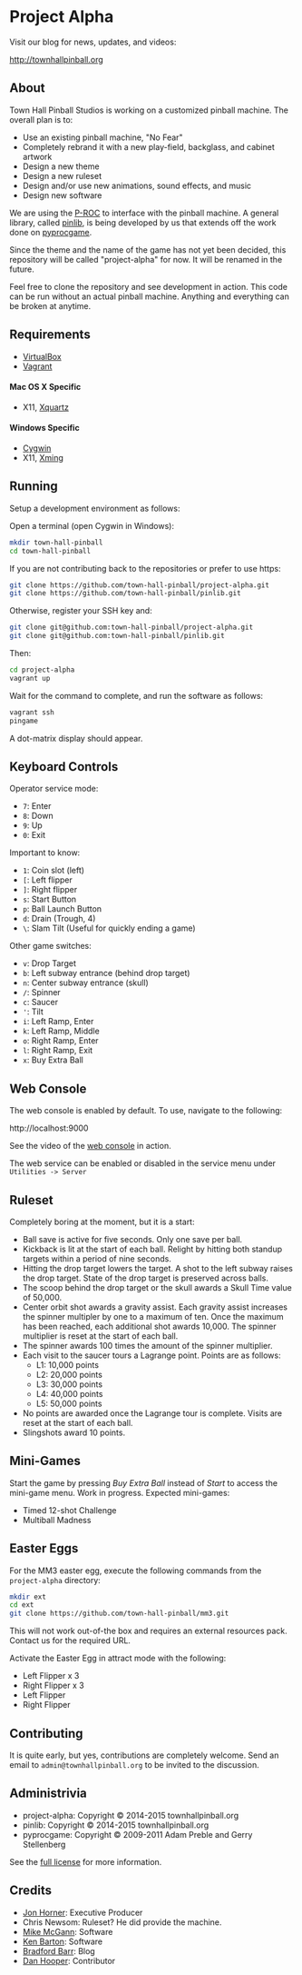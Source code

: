 # Project Alpha

Visit our blog for news, updates, and videos:

http://townhallpinball.org

## About

Town Hall Pinball Studios is working on a customized pinball machine. The
overall plan is to:

* Use an existing pinball machine, "No Fear"
* Completely rebrand it with a new play-field, backglass, and cabinet artwork
* Design a new theme
* Design a new ruleset
* Design and/or use new animations, sound effects, and music
* Design new software

We are using the [P-ROC](http://www.pinballcontrollers.com/index.php/products/p-roc)
to interface with the pinball machine. A general library, called
[pinlib](https://github.com/town-hall-pinball/pinlib), is being developed
by us that extends off the work done on
[pyprocgame](https://github.com/preble/pyprocgame).

Since the theme and the name of the game has not yet been decided,
this repository will be called "project-alpha" for now. It will be renamed
in the future.

Feel free to clone the repository and see development in action. This code
can be run without an actual pinball machine. Anything and everything can be
broken at anytime.

## Requirements

* [VirtualBox](https://www.virtualbox.org/)
* [Vagrant](https://www.vagrantup.com/)

#### Mac OS X Specific

* X11, [Xquartz](http://xquartz.macosforge.org/trac/wiki)

#### Windows Specific

* [Cygwin](https://www.cygwin.com)
* X11, [Xming](https://sourceforge.net/projects/xming/files/latest/download)

## Running

Setup a development environment as follows:

Open a terminal (open Cygwin in Windows):

```bash
mkdir town-hall-pinball
cd town-hall-pinball
```

If you are not contributing back to the repositories or prefer to use https:
```bash
git clone https://github.com/town-hall-pinball/project-alpha.git
git clone https://github.com/town-hall-pinball/pinlib.git
```

Otherwise, register your SSH key and:
```bash
git clone git@github.com:town-hall-pinball/project-alpha.git
git clone git@github.com:town-hall-pinball/pinlib.git
```

Then:
``` bash
cd project-alpha
vagrant up
```

Wait for the command to complete, and run the software as follows:

```bash
vagrant ssh
pingame
```

A dot-matrix display should appear.

## Keyboard Controls

Operator service mode:

* ``7``: Enter
* ``8``: Down
* ``9``: Up
* ``0``: Exit

Important to know:

* ``1``: Coin slot (left)
* ``[``: Left flipper
* ``]``: Right flipper
* ``s``: Start Button
* ``p``: Ball Launch Button
* ``d``: Drain (Trough, 4)
* ``\``: Slam Tilt (Useful for quickly ending a game)

Other game switches:

* ``v``: Drop Target
* ``b``: Left subway entrance (behind drop target)
* ``n``: Center subway entrance (skull)
* ``/``: Spinner
* ``c``: Saucer
* ``'``: Tilt
* ``i``: Left Ramp, Enter
* ``k``: Left Ramp, Middle
* ``o``: Right Ramp, Enter
* ``l``: Right Ramp, Exit
* ``x``: Buy Extra Ball

## Web Console

The web console is enabled by default. To use, navigate to the following:

http://localhost:9000

See the video of the
[web console](https://www.youtube.com/watch?v=--j8BTRcH3A)
in action.

The web service can be enabled or disabled in the service menu under
``Utilities -> Server``

## Ruleset

Completely boring at the moment, but it is a start:

* Ball save is active for five seconds. Only one save per ball.
* Kickback is lit at the start of each ball. Relight by hitting both standup
targets within a period of nine seconds.
* Hitting the drop target lowers the target. A shot to the left subway raises
the drop target. State of the drop target is preserved across balls.
* The scoop behind the drop target or the skull awards a Skull Time
value of 50,000.
* Center orbit shot awards a gravity assist. Each gravity assist increases the
spinner multipler by one to a maximum of ten. Once the maximum has been
reached, each additional shot awards 10,000. The spinner multiplier is reset
at the start of each ball.
* The spinner awards 100 times the amount of the spinner multiplier.
* Each visit to the saucer tours a Lagrange point. Points are as follows:
  * L1: 10,000 points
  * L2: 20,000 points
  * L3: 30,000 points
  * L4: 40,000 points
  * L5: 50,000 points
* No points are awarded once the Lagrange tour is complete. Visits are reset at
the start of each ball.
* Slingshots award 10 points.


## Mini-Games

Start the game by pressing *Buy Extra Ball* instead of *Start* to access the
mini-game menu. Work in progress. Expected mini-games:

* Timed 12-shot Challenge
* Multiball Madness

## Easter Eggs

For the MM3 easter egg, execute the following commands from the `project-alpha`
directory:

```bash
mkdir ext
cd ext
git clone https://github.com/town-hall-pinball/mm3.git
```

This will not work out-of-the box and requires an external resources pack.
Contact us for the required URL.

Activate the Easter Egg in attract mode with the following:

* Left Flipper x 3
* Right Flipper x 3
* Left Flipper
* Right Flipper

## Contributing

It is quite early, but yes, contributions are completely welcome.
Send an email to `admin@townhallpinball.org` to be invited
to the discussion.

## Administrivia

* project-alpha: Copyright &copy; 2014-2015 townhallpinball.org
* pinlib: Copyright &copy; 2014-2015 townhallpinball.org
* pyprocgame: Copyright &copy; 2009-2011 Adam Preble and Gerry Stellenberg

See the [full license](LICENSE.md) for more information.

## Credits

* [Jon Horner](https://github.com/charredresistors): Executive Producer
* Chris Newsom: Ruleset? He did provide the machine.
* [Mike McGann](https://github.com/mike-mcgann): Software
* [Ken Barton](https://github.com/stappkb): Software
* [Bradford Barr](https://github.com/bradfordbarr): Blog
* [Dan Hooper](https://github.com/danhooper): Contributor
